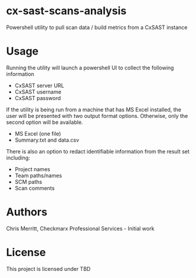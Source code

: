 # cx-sast-scans-analysis
Powershell utility to pull scan data / build metrics from a CxSAST instance

# Usage
Running the utility will launch a powershell UI to collect the following information

* CxSAST server URL
* CxSAST username
* CxSAST password

If the utility is being run from a machine that has MS Excel installed, the user will be presented with two output format options.  Otherwise, only the second option will be available.

* MS Excel (one file)
* Summary.txt and data.csv

There is also an option to redact identifiable information from the result set including:

* Project names
* Team paths/names
* SCM paths
* Scan comments

# Authors
Chris Merritt, Checkmarx Professional Services - Initial work

# License
This project is licensed under TBD
